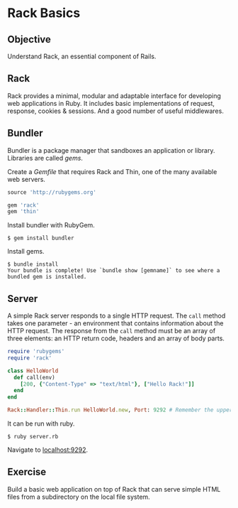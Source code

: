Rack Basics
===========

Objective
---------

Understand Rack, an essential component of Rails.

Rack
----

Rack provides a minimal, modular and adaptable interface for developing web applications in Ruby. 
It includes basic implementations of request, response, cookies & sessions. And a good number of useful middlewares.

Bundler
-------

Bundler is a package manager that sandboxes an application or library. Libraries are called *gems*. 

Create a *Gemfile* that requires Rack and Thin, one of the many available web servers.

``` ruby
source 'http://rubygems.org'

gem 'rack'
gem 'thin'
```

Install bundler with RubyGem.

    $ gem install bundler

Install gems.

    $ bundle install
    Your bundle is complete! Use `bundle show [gemname]` to see where a bundled gem is installed.

Server
------

A simple Rack server responds to a single HTTP request. The `call` method takes one parameter - an environment that contains information about the HTTP request. The response from the `call` method must be an array of three elements: an HTTP return code, headers and an array of body parts.

``` ruby
require 'rubygems'
require 'rack'

class HelloWorld
  def call(env)
    [200, {"Content-Type" => "text/html"}, ["Hello Rack!"]]
  end
end

Rack::Handler::Thin.run HelloWorld.new, Port: 9292 # Remember the uppercase 'P'
```

It can be run with ruby.

    $ ruby server.rb

Navigate to [localhost:9292](http://localhost:9292/).

Exercise
--------

Build a basic web application on top of Rack that can serve simple HTML files from a subdirectory on the local file system.

